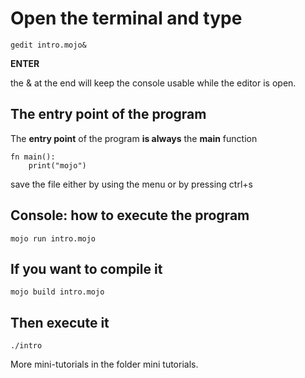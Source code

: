# Open the terminal and type
```
gedit intro.mojo&
```
**ENTER**

the & at the end will keep the console usable while the editor is open.
## The entry point of the program
The ****entry point**** of the program **is always** the **main** function
```
fn main():
    print("mojo")
```
save the file either by using the menu or by pressing ctrl+s
## Console: how to execute the program
```
mojo run intro.mojo
```
## If you want to compile it
```
mojo build intro.mojo
```
## Then execute it
```
./intro
```
More mini-tutorials in the folder mini tutorials.
